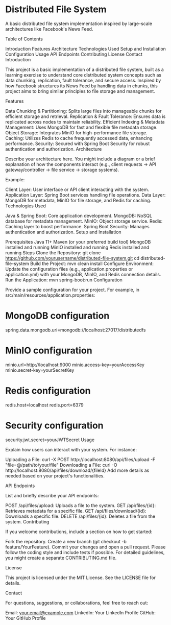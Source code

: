 # Distributed File System

A basic distributed file system implementation inspired by large-scale architectures like Facebook's News Feed.

Table of Contents

Introduction
Features
Architecture
Technologies Used
Setup and Installation
Configuration
Usage
API Endpoints
Contributing
License
Contact
Introduction

This project is a basic implementation of a distributed file system, built as a learning exercise to understand core distributed system concepts such as data chunking, replication, fault tolerance, and secure access. Inspired by how Facebook structures its News Feed by handling data in chunks, this project aims to bring similar principles to file storage and management.

Features

Data Chunking & Partitioning: Splits large files into manageable chunks for efficient storage and retrieval.
Replication & Fault Tolerance: Ensures data is replicated across nodes to maintain reliability.
Efficient Indexing & Metadata Management: Uses MongoDB for fast and flexible file metadata storage.
Object Storage: Integrates MinIO for high-performance file storage.
Caching: Utilizes Redis to cache frequently accessed data, enhancing performance.
Security: Secured with Spring Boot Security for robust authentication and authorization.
Architecture

Describe your architecture here. You might include a diagram or a brief explanation of how the components interact (e.g., client requests → API gateway/controller → file service → storage systems).

Example:

Client Layer: User interface or API client interacting with the system.
Application Layer: Spring Boot services handling file operations.
Data Layer: MongoDB for metadata, MinIO for file storage, and Redis for caching.
Technologies Used

Java & Spring Boot: Core application development.
MongoDB: NoSQL database for metadata management.
MinIO: Object storage service.
Redis: Caching layer to boost performance.
Spring Boot Security: Manages authentication and authorization.
Setup and Installation

Prerequisites
Java 11+
Maven (or your preferred build tool)
MongoDB installed and running
MinIO installed and running
Redis installed and running
Steps
Clone the Repository:
git clone https://github.com/yourusername/distributed-file-system.git
cd distributed-file-system
Build the Project:
mvn clean install
Configure Environment:
Update the configuration files (e.g., application.properties or application.yml) with your MongoDB, MinIO, and Redis connection details.
Run the Application:
mvn spring-boot:run
Configuration

Provide a sample configuration for your project. For example, in src/main/resources/application.properties:

# MongoDB configuration
spring.data.mongodb.uri=mongodb://localhost:27017/distributedfs

# MinIO configuration
minio.url=http://localhost:9000
minio.access-key=yourAccessKey
minio.secret-key=yourSecretKey

# Redis configuration
redis.host=localhost
redis.port=6379

# Security configuration
security.jwt.secret=yourJWTSecret
Usage

Explain how users can interact with your system. For instance:

Uploading a File:
curl -X POST http://localhost:8080/api/files/upload -F "file=@/path/to/your/file"
Downloading a File:
curl -O http://localhost:8080/api/files/download/{fileId}
Add more details as needed based on your project's functionalities.

API Endpoints

List and briefly describe your API endpoints:

POST /api/files/upload: Uploads a file to the system.
GET /api/files/{id}: Retrieves metadata for a specific file.
GET /api/files/download/{id}: Downloads a specific file.
DELETE /api/files/{id}: Deletes a file from the system.
Contributing

If you welcome contributions, include a section on how to get started:

Fork the repository.
Create a new branch (git checkout -b feature/YourFeature).
Commit your changes and open a pull request.
Please follow the coding style and include tests if possible.
For detailed guidelines, you might create a separate CONTRIBUTING.md file.

License

This project is licensed under the MIT License. See the LICENSE file for details.

Contact

For questions, suggestions, or collaborations, feel free to reach out:

Email: your.email@example.com
LinkedIn: Your LinkedIn Profile
GitHub: Your GitHub Profile
